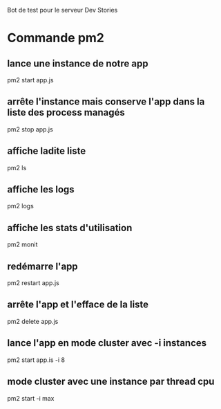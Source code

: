 Bot de test pour le serveur Dev Stories


# Commande pm2

## lance une instance de notre app
pm2 start app.js

## arrête l'instance mais conserve l'app dans la liste des process managés
pm2 stop app.js

## affiche ladite liste
pm2 ls

## affiche les logs
pm2 logs

## affiche les stats d'utilisation
pm2 monit

## redémarre l'app
pm2 restart app.js

## arrête l'app et l'efface de la liste
pm2 delete app.js

## lance l'app en mode cluster avec -i instances
pm2 start app.is -i 8

## mode cluster avec une instance par thread cpu
pm2 start -i max
